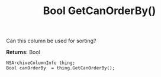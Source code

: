 ﻿---
uid: crmscript_ref_NSArchiveColumnInfo_GetCanOrderBy
title: Bool GetCanOrderBy()
intellisense: NSArchiveColumnInfo.GetCanOrderBy
keywords: NSArchiveColumnInfo, GetCanOrderBy
so.topic: reference
---

Can this column be used for sorting?

**Returns:** Bool


```crmscript
NSArchiveColumnInfo thing;
Bool canOrderBy  = thing.GetCanOrderBy();
```


